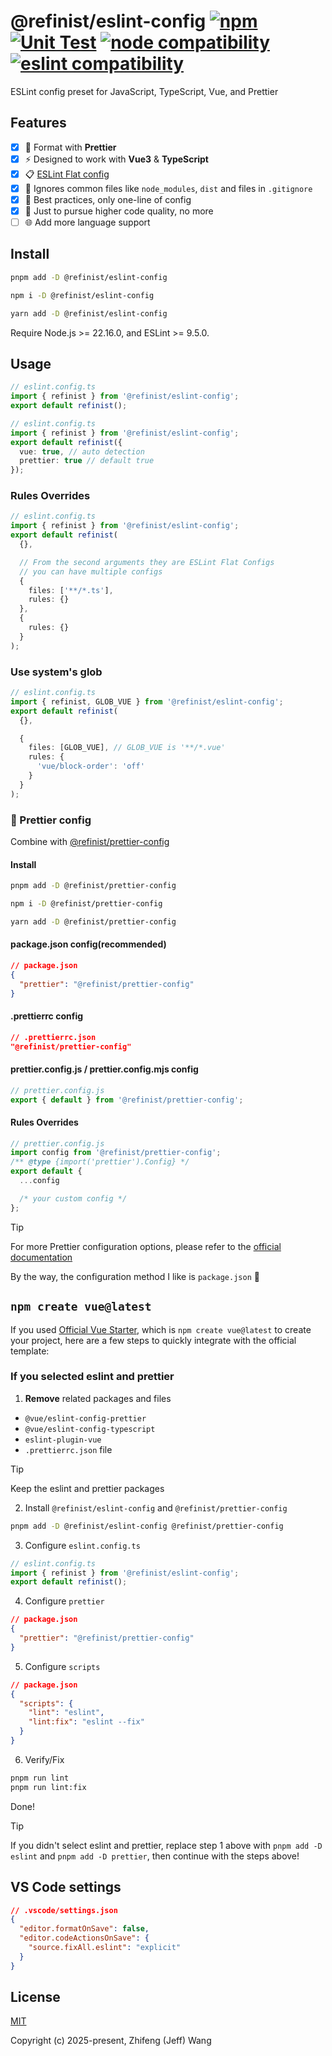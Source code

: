 # @refinist/eslint-config [![npm](https://img.shields.io/npm/v/@refinist/eslint-config.svg)](https://npmjs.com/package/@refinist/eslint-config) [![Unit Test](https://github.com/refinist/eslint-config/actions/workflows/unit-test.yml/badge.svg)](https://github.com/refinist/eslint-config/actions/workflows/unit-test.yml) [![node compatibility](https://img.shields.io/node/v/@refinist/eslint-config)](https://nodejs.org/en/about/releases/) [![eslint compatibility](https://img.shields.io/badge/eslint->=9.5.0-brightgreen)](https://eslint.org/docs/latest/user-guide/getting-started)

ESLint config preset for JavaScript, TypeScript, Vue, and Prettier

## Features

- [x] 🎨 Format with **Prettier**
- [x] ⚡ Designed to work with **Vue3** & **TypeScript**
- [x] 📋 [ESLint Flat config](https://eslint.org/docs/latest/use/configure/configuration-files-new)
- [x] 🚫 Ignores common files like `node_modules`, `dist` and files in `.gitignore`
- [x] 🎯 Best practices, only one-line of config
- [x] 💯 Just to pursue higher code quality, no more
- [ ] 🌐 Add more language support

## Install

```bash
pnpm add -D @refinist/eslint-config
```

```bash
npm i -D @refinist/eslint-config
```

```bash
yarn add -D @refinist/eslint-config
```

Require Node.js >= 22.16.0, and ESLint >= 9.5.0.

## Usage

```ts
// eslint.config.ts
import { refinist } from '@refinist/eslint-config';
export default refinist();
```

```ts
// eslint.config.ts
import { refinist } from '@refinist/eslint-config';
export default refinist({
  vue: true, // auto detection
  prettier: true // default true
});
```

### Rules Overrides

```ts
// eslint.config.ts
import { refinist } from '@refinist/eslint-config';
export default refinist(
  {},

  // From the second arguments they are ESLint Flat Configs
  // you can have multiple configs
  {
    files: ['**/*.ts'],
    rules: {}
  },
  {
    rules: {}
  }
);
```

### Use system's glob

```ts
// eslint.config.ts
import { refinist, GLOB_VUE } from '@refinist/eslint-config';
export default refinist(
  {},

  {
    files: [GLOB_VUE], // GLOB_VUE is '**/*.vue'
    rules: {
      'vue/block-order': 'off'
    }
  }
);
```

### 🔗 Prettier config

Combine with [@refinist/prettier-config](https://github.com/refinist/prettier-config)

#### Install

```bash
pnpm add -D @refinist/prettier-config
```

```bash
npm i -D @refinist/prettier-config
```

```bash
yarn add -D @refinist/prettier-config
```

#### package.json config(recommended)

```json
// package.json
{
  "prettier": "@refinist/prettier-config"
}
```

#### .prettierrc config

```json
// .prettierrc.json
"@refinist/prettier-config"
```

#### prettier.config.js / prettier.config.mjs config

```js
// prettier.config.js
export { default } from '@refinist/prettier-config';
```

#### Rules Overrides

```ts
// prettier.config.js
import config from '@refinist/prettier-config';
/** @type {import('prettier').Config} */
export default {
  ...config

  /* your custom config */
};
```

> [!TIP]
> For more Prettier configuration options, please refer to the [official documentation](https://prettier.io/blog/2025/02/09/3.5.0#api)

By the way, the configuration method I like is `package.json` 😬

## `npm create vue@latest`

If you used [Official Vue Starter](https://github.com/vuejs/create-vue), which is `npm create vue@latest` to create your project, here are a few steps to quickly integrate with the official template:

### If you selected eslint and prettier

1. **Remove** related packages and files

- `@vue/eslint-config-prettier`
- `@vue/eslint-config-typescript`
- `eslint-plugin-vue`
- `.prettierrc.json` file

> [!TIP]
> Keep the eslint and prettier packages

2. Install `@refinist/eslint-config` and `@refinist/prettier-config`

```bash
pnpm add -D @refinist/eslint-config @refinist/prettier-config
```

3. Configure `eslint.config.ts`

```ts
// eslint.config.ts
import { refinist } from '@refinist/eslint-config';
export default refinist();
```

4. Configure `prettier`

```json
// package.json
{
  "prettier": "@refinist/prettier-config"
}
```

5. Configure `scripts`

```json
// package.json
{
  "scripts": {
    "lint": "eslint",
    "lint:fix": "eslint --fix"
  }
}
```

6. Verify/Fix

```bash
pnpm run lint
pnpm run lint:fix
```

Done!

> [!TIP]
> If you didn't select eslint and prettier, replace step 1 above with `pnpm add -D eslint` and `pnpm add -D prettier`, then continue with the steps above!

## VS Code settings

```json
// .vscode/settings.json
{
  "editor.formatOnSave": false,
  "editor.codeActionsOnSave": {
    "source.fixAll.eslint": "explicit"
  }
}
```

## License

[MIT](./LICENSE)

Copyright (c) 2025-present, Zhifeng (Jeff) Wang
